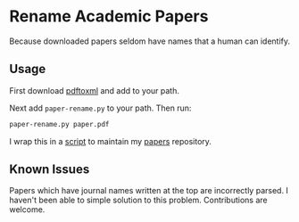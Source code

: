 Rename Academic Papers
======================

Because downloaded papers seldom have names that a human can identify.

Usage
-----

First download [pdftoxml](https://dl.dropboxusercontent.com/u/60488479/pdftoxml) and add to your path.

Next add `paper-rename.py` to your path. Then run:

```sh
paper-rename.py paper.pdf
```

I wrap this in a [script](https://github.com/rejuvyesh/Scripts/blob/master/paper) to maintain my [papers](http://github.com/rejuvyesh/papers) repository.


Known Issues
------------

Papers which have journal names written at the top are incorrectly parsed. I haven't been able to simple solution to this problem. Contributions are welcome.
